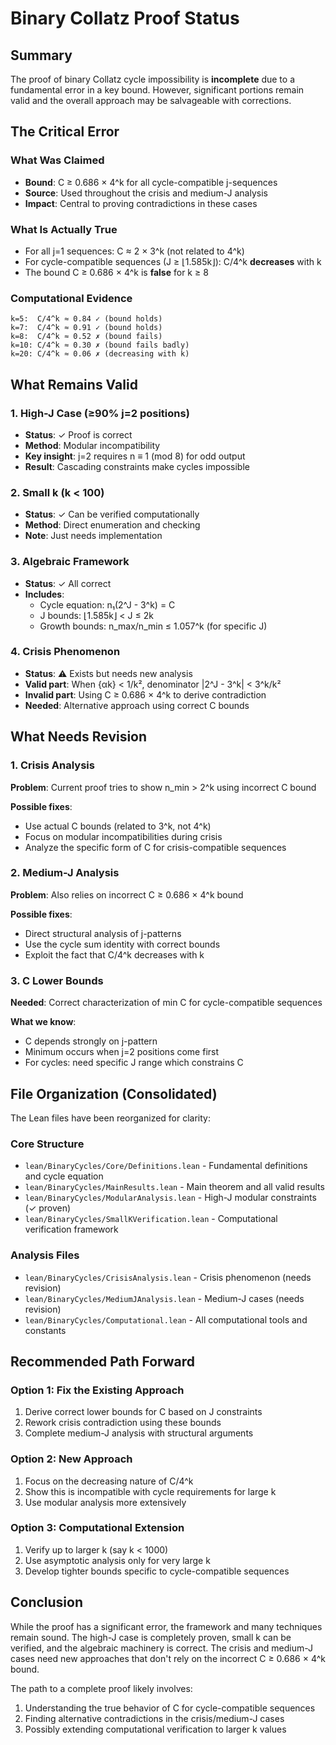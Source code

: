 # Binary Collatz Proof Status

## Summary

The proof of binary Collatz cycle impossibility is **incomplete** due to a fundamental error in a key bound. However, significant portions remain valid and the overall approach may be salvageable with corrections.

## The Critical Error

### What Was Claimed
- **Bound**: C ≥ 0.686 × 4^k for all cycle-compatible j-sequences
- **Source**: Used throughout the crisis and medium-J analysis
- **Impact**: Central to proving contradictions in these cases

### What Is Actually True
- For all j=1 sequences: C ≈ 2 × 3^k (not related to 4^k)
- For cycle-compatible sequences (J ≥ ⌊1.585k⌋): C/4^k **decreases** with k
- The bound C ≥ 0.686 × 4^k is **false** for k ≥ 8

### Computational Evidence
```
k=5:  C/4^k ≈ 0.84 ✓ (bound holds)
k=7:  C/4^k ≈ 0.91 ✓ (bound holds)  
k=8:  C/4^k ≈ 0.52 ✗ (bound fails)
k=10: C/4^k ≈ 0.30 ✗ (bound fails badly)
k=20: C/4^k ≈ 0.06 ✗ (decreasing with k)
```

## What Remains Valid

### 1. High-J Case (≥90% j=2 positions)
- **Status**: ✓ Proof is correct
- **Method**: Modular incompatibility
- **Key insight**: j=2 requires n ≡ 1 (mod 8) for odd output
- **Result**: Cascading constraints make cycles impossible

### 2. Small k (k < 100)  
- **Status**: ✓ Can be verified computationally
- **Method**: Direct enumeration and checking
- **Note**: Just needs implementation

### 3. Algebraic Framework
- **Status**: ✓ All correct
- **Includes**: 
  - Cycle equation: n₁(2^J - 3^k) = C
  - J bounds: ⌊1.585k⌋ < J ≤ 2k
  - Growth bounds: n_max/n_min ≤ 1.057^k (for specific J)

### 4. Crisis Phenomenon
- **Status**: ⚠️ Exists but needs new analysis
- **Valid part**: When {αk} < 1/k², denominator |2^J - 3^k| < 3^k/k²
- **Invalid part**: Using C ≥ 0.686 × 4^k to derive contradiction
- **Needed**: Alternative approach using correct C bounds

## What Needs Revision

### 1. Crisis Analysis
**Problem**: Current proof tries to show n_min > 2^k using incorrect C bound

**Possible fixes**:
- Use actual C bounds (related to 3^k, not 4^k)
- Focus on modular incompatibilities during crisis
- Analyze the specific form of C for crisis-compatible sequences

### 2. Medium-J Analysis  
**Problem**: Also relies on incorrect C ≥ 0.686 × 4^k bound

**Possible fixes**:
- Direct structural analysis of j-patterns
- Use the cycle sum identity with correct bounds
- Exploit the fact that C/4^k decreases with k

### 3. C Lower Bounds
**Needed**: Correct characterization of min C for cycle-compatible sequences

**What we know**:
- C depends strongly on j-pattern
- Minimum occurs when j=2 positions come first
- For cycles: need specific J range which constrains C

## File Organization (Consolidated)

The Lean files have been reorganized for clarity:

### Core Structure
- `lean/BinaryCycles/Core/Definitions.lean` - Fundamental definitions and cycle equation
- `lean/BinaryCycles/MainResults.lean` - Main theorem and all valid results
- `lean/BinaryCycles/ModularAnalysis.lean` - High-J modular constraints (✓ proven)
- `lean/BinaryCycles/SmallKVerification.lean` - Computational verification framework

### Analysis Files
- `lean/BinaryCycles/CrisisAnalysis.lean` - Crisis phenomenon (needs revision)
- `lean/BinaryCycles/MediumJAnalysis.lean` - Medium-J cases (needs revision)
- `lean/BinaryCycles/Computational.lean` - All computational tools and constants

## Recommended Path Forward

### Option 1: Fix the Existing Approach
1. Derive correct lower bounds for C based on J constraints
2. Rework crisis contradiction using these bounds
3. Complete medium-J analysis with structural arguments

### Option 2: New Approach
1. Focus on the decreasing nature of C/4^k
2. Show this is incompatible with cycle requirements for large k
3. Use modular analysis more extensively

### Option 3: Computational Extension
1. Verify up to larger k (say k < 1000)
2. Use asymptotic analysis only for very large k
3. Develop tighter bounds specific to cycle-compatible sequences

## Conclusion

While the proof has a significant error, the framework and many techniques remain sound. The high-J case is completely proven, small k can be verified, and the algebraic machinery is correct. The crisis and medium-J cases need new approaches that don't rely on the incorrect C ≥ 0.686 × 4^k bound.

The path to a complete proof likely involves:
1. Understanding the true behavior of C for cycle-compatible sequences
2. Finding alternative contradictions in the crisis/medium-J cases
3. Possibly extending computational verification to larger k values